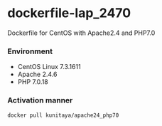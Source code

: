 # dockerfile-lap_2470
Dockerfile for CentOS with Apache2.4 and PHP7.0

### Environment
* CentOS Linux 7.3.1611
* Apache 2.4.6
* PHP 7.0.18

### Activation manner
```
docker pull kunitaya/apache24_php70
```
